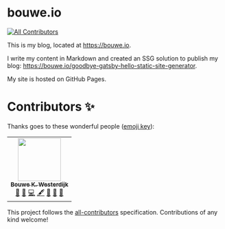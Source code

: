 # bouwe.io
<!-- ALL-CONTRIBUTORS-BADGE:START - Do not remove or modify this section -->
[![All Contributors](https://img.shields.io/badge/all_contributors-1-orange.svg?style=flat-square)](#contributors-)
<!-- ALL-CONTRIBUTORS-BADGE:END -->

This is my blog, located at https://bouwe.io.

I write my content in Markdown and created an SSG solution to publish my blog: https://bouwe.io/goodbye-gatsby-hello-static-site-generator.

My site is hosted on GitHub Pages.

# Contributors ✨

Thanks goes to these wonderful people ([emoji key](https://allcontributors.org/docs/en/emoji-key)):

<!-- ALL-CONTRIBUTORS-LIST:START - Do not remove or modify this section -->
<!-- prettier-ignore-start -->
<!-- markdownlint-disable -->
<table>
  <tr>
    <td align="center"><a href="https://bouwe.io"><img src="https://avatars.githubusercontent.com/u/4126793?v=4?s=100" width="100px;" alt=""/><br /><sub><b>Bouwe K. Westerdijk</b></sub></a><br /><a href="https://github.com/bouwe77/bouwe77.github.io/issues?q=author%3Abouwe77" title="Bug reports">🐛</a> <a href="#blog-bouwe77" title="Blogposts">📝</a> <a href="https://github.com/bouwe77/bouwe77.github.io/commits?author=bouwe77" title="Code">💻</a> <a href="#content-bouwe77" title="Content">🖋</a> <a href="https://github.com/bouwe77/bouwe77.github.io/commits?author=bouwe77" title="Documentation">📖</a> <a href="#design-bouwe77" title="Design">🎨</a> <a href="#ideas-bouwe77" title="Ideas, Planning, & Feedback">🤔</a></td>
  </tr>
</table>

<!-- markdownlint-restore -->
<!-- prettier-ignore-end -->

<!-- ALL-CONTRIBUTORS-LIST:END -->

This project follows the [all-contributors](https://github.com/all-contributors/all-contributors) specification. Contributions of any kind welcome!
